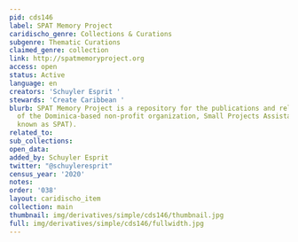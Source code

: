 ```yaml
---
pid: cds146
label: SPAT Memory Project
caridischo_genre: Collections & Curations
subgenre: Thematic Curations
claimed_genre: collection
link: http://spatmemoryproject.org
access: open
status: Active
language: en
creators: 'Schuyler Esprit '
stewards: 'Create Caribbean '
blurb: SPAT Memory Project is a repository for the publications and related documents
  of the Dominica-based non-profit organization, Small Projects Assistance Team (locally
  known as SPAT).
related_to:
sub_collections:
open_data:
added_by: Schuyler Esprit
twitter: "@schuyleresprit"
census_year: '2020'
notes:
order: '038'
layout: caridischo_item
collection: main
thumbnail: img/derivatives/simple/cds146/thumbnail.jpg
full: img/derivatives/simple/cds146/fullwidth.jpg
---
```


